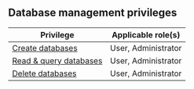 ## Database management privileges

| Privilege | Applicable role(s) |
|---|---|
| [Create databases](/docs/cloud/cloud-databases/cloud-db-create-custom) | User, Administrator |
| [Read & query databases](/docs/cloud/cloud-query/cloud-query-data) | User, Administrator |
| [Delete databases](/docs/cloud/cloud-databases/cloud-db-delete) | User, Administrator |
